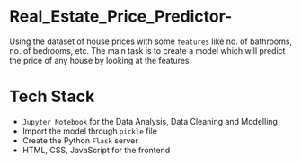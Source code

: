 # Real_Estate_Price_Predictor-
Using the dataset of house prices with some `features` like no. of bathrooms, no. of bedrooms, etc. The main task is to create a model which will predict the price of any house by looking at the features.

# Tech Stack

* `Jupyter Notebook` for the Data Analysis, Data Cleaning and Modelling
* Import the model through `pickle` file
* Create the Python `Flask` server 
* HTML, CSS, JavaScript for the frontend  
